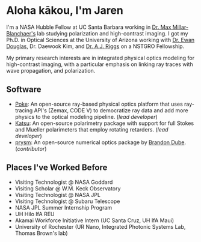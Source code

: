 # Aloha kākou, I'm Jaren

I'm a NASA Hubble Fellow at UC Santa Barbara working in [Dr. Max Millar-Blanchaer's](https://github.com/maxwellmb) lab studying polarization and high-contrast imaging. I got my Ph.D. in Optical Sciences at the University of Arizona working with [Dr. Ewan Douglas](https://github.com/douglase), Dr. Daewook Kim, and [Dr. A.J. Riggs](https://github.com/ajeldorado) on a NSTGRO Fellowship.

My primary research interests are in integrated physical optics modeling for high-contrast imaging, with a particular emphasis on linking ray traces with wave propagation, and polarization. 

## Software
- [Poke](https://github.com/Jashcraf/poke): An open-source ray-based physical optics platform that uses ray-tracing API's (Zemax, CODE V) to democratize ray data and add more physics to the optical modeling pipeline. (_lead developer_)
- [Katsu](https://github.com/Jashcraf/katsu): An open-source polarimetry package with support for full Stokes and Mueller polarimeters that employ rotating retarders. (_lead developer_)
- [prysm](https://github.com/brandondube/prysm): An open-source numerical optics package by [Brandon Dube](https://github.com/brandondube/). (_contributor_)

## Places I've Worked Before
- Visiting Technologist @ NASA Goddard
- Visiting Scholar @ W.M. Keck Observatory
- Visiting Technologist @ NASA JPL
- Visiting Technologist @ Subaru Telescope
- NASA JPL Summer Internship Program
- UH Hilo IfA REU
- Akamai Workforce Initiative Intern (UC Santa Cruz, UH IfA Maui)
- University of Rochester (UR Nano, Integrated Photonic Systems Lab, Thomas Brown's lab)

<!--
**Jashcraf/Jashcraf** is a ✨ _special_ ✨ repository because its `README.md` (this file) appears on your GitHub profile.

Here are some ideas to get you started:

- 🔭 I’m currently working on ...
- 🌱 I’m currently learning ...
- 👯 I’m looking to collaborate on ...
- 🤔 I’m looking for help with ...
- 💬 Ask me about ...
- 📫 How to reach me: ...
- 😄 Pronouns: ...
- ⚡ Fun fact: ...
-->
